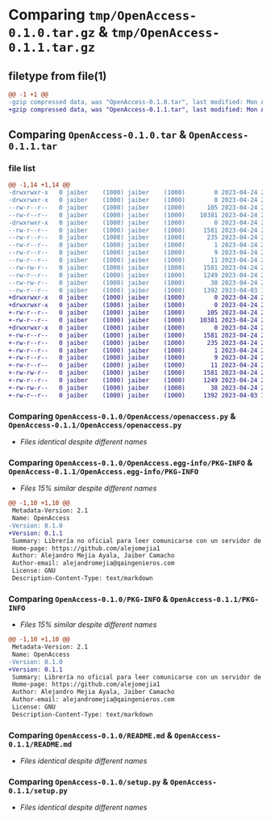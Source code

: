 # Comparing `tmp/OpenAccess-0.1.0.tar.gz` & `tmp/OpenAccess-0.1.1.tar.gz`

## filetype from file(1)

```diff
@@ -1 +1 @@
-gzip compressed data, was "OpenAccess-0.1.0.tar", last modified: Mon Apr 24 21:22:56 2023, max compression
+gzip compressed data, was "OpenAccess-0.1.1.tar", last modified: Mon Apr 24 21:25:40 2023, max compression
```

## Comparing `OpenAccess-0.1.0.tar` & `OpenAccess-0.1.1.tar`

### file list

```diff
@@ -1,14 +1,14 @@
-drwxrwxr-x   0 jaiber    (1000) jaiber    (1000)        0 2023-04-24 21:22:56.441590 OpenAccess-0.1.0/
-drwxrwxr-x   0 jaiber    (1000) jaiber    (1000)        0 2023-04-24 21:22:56.437590 OpenAccess-0.1.0/OpenAccess/
--rw-r--r--   0 jaiber    (1000) jaiber    (1000)      105 2023-04-24 21:21:59.000000 OpenAccess-0.1.0/OpenAccess/__init__.py
--rw-r--r--   0 jaiber    (1000) jaiber    (1000)    10381 2023-04-24 21:17:53.000000 OpenAccess-0.1.0/OpenAccess/openaccess.py
-drwxrwxr-x   0 jaiber    (1000) jaiber    (1000)        0 2023-04-24 21:22:56.437590 OpenAccess-0.1.0/OpenAccess.egg-info/
--rw-r--r--   0 jaiber    (1000) jaiber    (1000)     1581 2023-04-24 21:22:56.000000 OpenAccess-0.1.0/OpenAccess.egg-info/PKG-INFO
--rw-r--r--   0 jaiber    (1000) jaiber    (1000)      235 2023-04-24 21:22:56.000000 OpenAccess-0.1.0/OpenAccess.egg-info/SOURCES.txt
--rw-r--r--   0 jaiber    (1000) jaiber    (1000)        1 2023-04-24 21:22:56.000000 OpenAccess-0.1.0/OpenAccess.egg-info/dependency_links.txt
--rw-r--r--   0 jaiber    (1000) jaiber    (1000)        9 2023-04-24 21:22:56.000000 OpenAccess-0.1.0/OpenAccess.egg-info/requires.txt
--rw-r--r--   0 jaiber    (1000) jaiber    (1000)       11 2023-04-24 21:22:56.000000 OpenAccess-0.1.0/OpenAccess.egg-info/top_level.txt
--rw-rw-r--   0 jaiber    (1000) jaiber    (1000)     1581 2023-04-24 21:22:56.441590 OpenAccess-0.1.0/PKG-INFO
--rw-r--r--   0 jaiber    (1000) jaiber    (1000)     1249 2023-04-24 21:19:05.000000 OpenAccess-0.1.0/README.md
--rw-rw-r--   0 jaiber    (1000) jaiber    (1000)       38 2023-04-24 21:22:56.441590 OpenAccess-0.1.0/setup.cfg
--rw-r--r--   0 jaiber    (1000) jaiber    (1000)     1392 2023-04-03 16:58:33.000000 OpenAccess-0.1.0/setup.py
+drwxrwxr-x   0 jaiber    (1000) jaiber    (1000)        0 2023-04-24 21:25:40.693531 OpenAccess-0.1.1/
+drwxrwxr-x   0 jaiber    (1000) jaiber    (1000)        0 2023-04-24 21:25:40.689531 OpenAccess-0.1.1/OpenAccess/
+-rw-r--r--   0 jaiber    (1000) jaiber    (1000)      105 2023-04-24 21:25:34.000000 OpenAccess-0.1.1/OpenAccess/__init__.py
+-rw-r--r--   0 jaiber    (1000) jaiber    (1000)    10381 2023-04-24 21:17:53.000000 OpenAccess-0.1.1/OpenAccess/openaccess.py
+drwxrwxr-x   0 jaiber    (1000) jaiber    (1000)        0 2023-04-24 21:25:40.693531 OpenAccess-0.1.1/OpenAccess.egg-info/
+-rw-r--r--   0 jaiber    (1000) jaiber    (1000)     1581 2023-04-24 21:25:40.000000 OpenAccess-0.1.1/OpenAccess.egg-info/PKG-INFO
+-rw-r--r--   0 jaiber    (1000) jaiber    (1000)      235 2023-04-24 21:25:40.000000 OpenAccess-0.1.1/OpenAccess.egg-info/SOURCES.txt
+-rw-r--r--   0 jaiber    (1000) jaiber    (1000)        1 2023-04-24 21:25:40.000000 OpenAccess-0.1.1/OpenAccess.egg-info/dependency_links.txt
+-rw-r--r--   0 jaiber    (1000) jaiber    (1000)        9 2023-04-24 21:25:40.000000 OpenAccess-0.1.1/OpenAccess.egg-info/requires.txt
+-rw-r--r--   0 jaiber    (1000) jaiber    (1000)       11 2023-04-24 21:25:40.000000 OpenAccess-0.1.1/OpenAccess.egg-info/top_level.txt
+-rw-rw-r--   0 jaiber    (1000) jaiber    (1000)     1581 2023-04-24 21:25:40.693531 OpenAccess-0.1.1/PKG-INFO
+-rw-r--r--   0 jaiber    (1000) jaiber    (1000)     1249 2023-04-24 21:19:05.000000 OpenAccess-0.1.1/README.md
+-rw-rw-r--   0 jaiber    (1000) jaiber    (1000)       38 2023-04-24 21:25:40.693531 OpenAccess-0.1.1/setup.cfg
+-rw-r--r--   0 jaiber    (1000) jaiber    (1000)     1392 2023-04-03 16:58:33.000000 OpenAccess-0.1.1/setup.py
```

### Comparing `OpenAccess-0.1.0/OpenAccess/openaccess.py` & `OpenAccess-0.1.1/OpenAccess/openaccess.py`

 * *Files identical despite different names*

### Comparing `OpenAccess-0.1.0/OpenAccess.egg-info/PKG-INFO` & `OpenAccess-0.1.1/OpenAccess.egg-info/PKG-INFO`

 * *Files 15% similar despite different names*

```diff
@@ -1,10 +1,10 @@
 Metadata-Version: 2.1
 Name: OpenAccess
-Version: 0.1.0
+Version: 0.1.1
 Summary: Librería no oficial para leer comunicarse con un servidor de LENEL OpenAccess 
 Home-page: https://github.com/alejomejia1
 Author: Alejandro Mejia Ayala, Jaiber Camacho
 Author-email: alejandromejia@qaingenieros.com
 License: GNU
 Description-Content-Type: text/markdown
```

### Comparing `OpenAccess-0.1.0/PKG-INFO` & `OpenAccess-0.1.1/PKG-INFO`

 * *Files 15% similar despite different names*

```diff
@@ -1,10 +1,10 @@
 Metadata-Version: 2.1
 Name: OpenAccess
-Version: 0.1.0
+Version: 0.1.1
 Summary: Librería no oficial para leer comunicarse con un servidor de LENEL OpenAccess 
 Home-page: https://github.com/alejomejia1
 Author: Alejandro Mejia Ayala, Jaiber Camacho
 Author-email: alejandromejia@qaingenieros.com
 License: GNU
 Description-Content-Type: text/markdown
```

### Comparing `OpenAccess-0.1.0/README.md` & `OpenAccess-0.1.1/README.md`

 * *Files identical despite different names*

### Comparing `OpenAccess-0.1.0/setup.py` & `OpenAccess-0.1.1/setup.py`

 * *Files identical despite different names*


